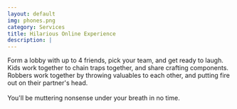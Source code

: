```yaml
---
layout: default
img: phones.png
category: Services
title: Hilarious Online Experience
description: |
---
```

Form a lobby with up to 4 friends, pick your team, and get ready to laugh. Kids work together to chain traps together, and share crafting components.<br>Robbers work together by throwing valuables to each other, and putting fire out on their partner's head.<br><br> You'll be muttering nonsense under your breath in no time.